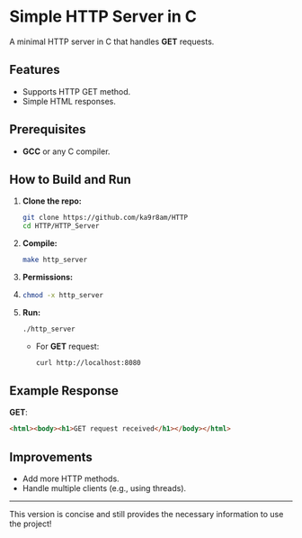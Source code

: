 # Simple HTTP Server in C

A minimal HTTP server in C that handles **GET** requests.

## Features
- Supports HTTP GET method.
- Simple HTML responses.

## Prerequisites
- **GCC** or any C compiler.

## How to Build and Run

1. **Clone the repo:**
   ```bash
   git clone https://github.com/ka9r8am/HTTP
   cd HTTP/HTTP_Server
   ```

2. **Compile:**
   ```bash
   make http_server
   ```
3. **Permissions:**
4. ```bash
   chmod -x http_server
   ````
5. **Run:**
   ```bash
   ./http_server
   ```
   - For **GET** request: 
     ```bash
     curl http://localhost:8080
     ```
## Example Response

**GET**:
```html
<html><body><h1>GET request received</h1></body></html>
```

## Improvements
- Add more HTTP methods.
- Handle multiple clients (e.g., using threads).

---

This version is concise and still provides the necessary information to use the project!
